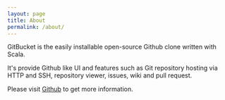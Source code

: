 ```yaml
---
layout: page
title: About
permalink: /about/
---
```


GitBucket is the easily installable open-source Github clone written with Scala.

It's provide Github like UI and features such as Git repository hosting via HTTP and SSH,
repository viewer, issues, wiki and pull request.

Please visit [Github](https://github.com/takezoe/gitbucket) to get more information.
